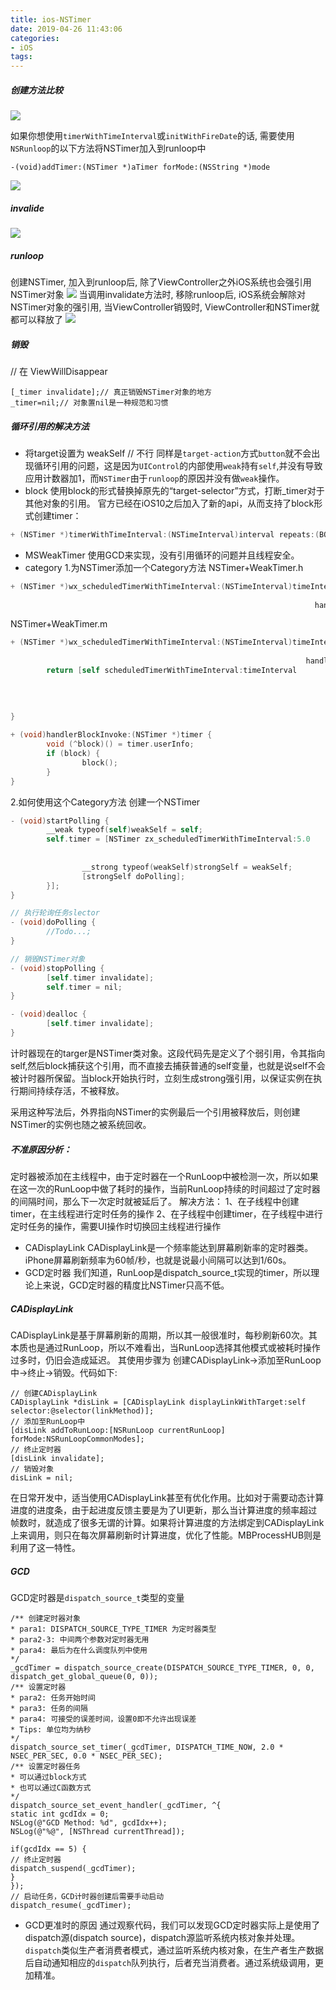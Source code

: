 ```yaml
---
title: ios-NSTimer
date: 2019-04-26 11:43:06
categories:
- iOS
tags:
---
```


##### 创建方法比较



![](http://ww3.sinaimg.cn/large/006tNc79ly1g5t7fymz9aj30sg0lcmxv.jpg)

如果你想使用`timerWithTimeInterval`或`initWithFireDate`的话, 需要使用`NSRunloop`的以下方法将NSTimer加入到runloop中

```
-(void)addTimer:(NSTimer *)aTimer forMode:(NSString *)mode
```



![](http://ww3.sinaimg.cn/large/006tNc79ly1g5t7fyjah8j30sg0lcwfn.jpg)

##### invalide

![](http://ww4.sinaimg.cn/large/006tNc79ly1g5t7fyfctoj30sg0lcjs1.jpg)

##### runloop

创建NSTimer, 加入到runloop后, 除了ViewController之外iOS系统也会强引用NSTimer对象
![](http://ww4.sinaimg.cn/large/006tNc79ly1g5t7fybgnkj30sg0lc75m.jpg)
当调用invalidate方法时, 移除runloop后, iOS系统会解除对NSTimer对象的强引用, 当ViewController销毁时, ViewController和NSTimer就都可以释放了
![](http://ww4.sinaimg.cn/large/006tNc79ly1g5t7fy7iubj30sg0lcmyd.jpg)

##### 销毁

// 在 ViewWillDisappear

```
[_timer invalidate];// 真正销毁NSTimer对象的地方
_timer=nil;// 对象置nil是一种规范和习惯
```



##### 循环引用的解决方法

- 将target设置为 weakSelf // 不行
  同样是`target-action`方式`button`就不会出现循环引用的问题，这是因为`UIControl`的内部使用`weak`持有`self`,并没有导致应用计数器加1，而`NSTimer`由于`runloop`的原因并没有做`weak`操作。
- block
  使用block的形式替换掉原先的“target-selector”方式，打断_timer对于其他对象的引用。
  官方已经在iOS10之后加入了新的api，从而支持了block形式创建timer：

```objective-c
+ (NSTimer *)timerWithTimeInterval:(NSTimeInterval)interval repeats:(BOOL)repeats block:(void (^)(NSTimer *timer))block
```

- MSWeakTimer
  使用GCD来实现，没有引用循环的问题并且线程安全。
- category
  1.为NSTimer添加一个Category方法
  NSTimer+WeakTimer.h

```objective-c
+ (NSTimer *)wx_scheduledTimerWithTimeInterval:(NSTimeInterval)timeInterval
																			 repeats:(BOOL)repeats
																	handlerBlock:(void(^)())handler;
```

NSTimer+WeakTimer.m

```objective-c
+ (NSTimer *)wx_scheduledTimerWithTimeInterval:(NSTimeInterval)timeInterval
																			 repeats:(BOOL)repeats
																  handlerBlock:(void(^)())handler {
		return [self scheduledTimerWithTimeInterval:timeInterval
																				 target:self
																			 selector:@selector(handlerBlockInvoke:)
																			 userInfo:[handler copy]
																				repeats:repeats];
}

+ (void)handlerBlockInvoke:(NSTimer *)timer {
		void (^block)() = timer.userInfo;
		if (block) {
				block();
		}
}
```

2.如何使用这个Category方法
创建一个NSTimer

```objective-c
- (void)startPolling {
		__weak typeof(self)weakSelf = self;
		self.timer = [NSTimer zx_scheduledTimerWithTimeInterval:5.0 
                  																	repeats:YES 
                  														 handlerBlock:^void(void){
				__strong typeof(weakSelf)strongSelf = weakSelf;
				[strongSelf doPolling];
		}];
}

// 执行轮询任务slector
- (void)doPolling {
		//Todo...;
}

// 销毁NSTimer对象
- (void)stopPolling {
		[self.timer invalidate];
		self.timer = nil;
}

- (void)dealloc {
		[self.timer invalidate];
}
```

计时器现在的targer是NSTimer类对象。这段代码先是定义了个弱引用，令其指向self,然后block捕获这个引用，而不直接去捕获普通的self变量，也就是说self不会被计时器所保留。当block开始执行时，立刻生成strong强引用，以保证实例在执行期间持续存活，不被释放。

采用这种写法后，外界指向NSTimer的实例最后一个引用被释放后，则创建NSTimer的实例也随之被系统回收。

##### 不准原因分析：

定时器被添加在主线程中，由于定时器在一个RunLoop中被检测一次，所以如果在这一次的RunLoop中做了耗时的操作，当前RunLoop持续的时间超过了定时器的间隔时间，那么下一次定时就被延后了。
解决方法：
1、在子线程中创建timer，在主线程进行定时任务的操作
2、在子线程中创建timer，在子线程中进行定时任务的操作，需要UI操作时切换回主线程进行操作

- CADisplayLink
  CADisplayLink是一个频率能达到屏幕刷新率的定时器类。iPhone屏幕刷新频率为60帧/秒，也就是说最小间隔可以达到1/60s。
- GCD定时器
  我们知道，RunLoop是dispatch_source_t实现的timer，所以理论上来说，GCD定时器的精度比NSTimer只高不低。

##### CADisplayLink

CADisplayLink是基于屏幕刷新的周期，所以其一般很准时，每秒刷新60次。其本质也是通过RunLoop，所以不难看出，当RunLoop选择其他模式或被耗时操作过多时，仍旧会造成延迟。
其使用步骤为 创建CADisplayLink->添加至RunLoop中->终止->销毁。代码如下:

```
// 创建CADisplayLink
CADisplayLink *disLink = [CADisplayLink displayLinkWithTarget:self selector:@selector(linkMethod)];
// 添加至RunLoop中
[disLink addToRunLoop:[NSRunLoop currentRunLoop] forMode:NSRunLoopCommonModes];
// 终止定时器
[disLink invalidate];
// 销毁对象
disLink = nil;
```

在日常开发中，适当使用CADisplayLink甚至有优化作用。比如对于需要动态计算进度的进度条，由于起进度反馈主要是为了UI更新，那么当计算进度的频率超过帧数时，就造成了很多无谓的计算。如果将计算进度的方法绑定到CADisplayLink上来调用，则只在每次屏幕刷新时计算进度，优化了性能。MBProcessHUB则是利用了这一特性。

##### GCD

GCD定时器是`dispatch_source_t`类型的变量

```
/** 创建定时器对象
* para1: DISPATCH_SOURCE_TYPE_TIMER 为定时器类型
* para2-3: 中间两个参数对定时器无用
* para4: 最后为在什么调度队列中使用
*/
_gcdTimer = dispatch_source_create(DISPATCH_SOURCE_TYPE_TIMER, 0, 0, dispatch_get_global_queue(0, 0));
/** 设置定时器
* para2: 任务开始时间
* para3: 任务的间隔
* para4: 可接受的误差时间，设置0即不允许出现误差
* Tips: 单位均为纳秒
*/
dispatch_source_set_timer(_gcdTimer, DISPATCH_TIME_NOW, 2.0 * NSEC_PER_SEC, 0.0 * NSEC_PER_SEC);
/** 设置定时器任务
* 可以通过block方式
* 也可以通过C函数方式
*/
dispatch_source_set_event_handler(_gcdTimer, ^{
static int gcdIdx = 0;
NSLog(@"GCD Method: %d", gcdIdx++);
NSLog(@"%@", [NSThread currentThread]);

if(gcdIdx == 5) {
// 终止定时器
dispatch_suspend(_gcdTimer);
}
});
// 启动任务，GCD计时器创建后需要手动启动
dispatch_resume(_gcdTimer);
```

- GCD更准时的原因
  通过观察代码，我们可以发现GCD定时器实际上是使用了dispatch源(dispatch source)，dispatch源监听系统内核对象并处理。`dispatch`类似生产者消费者模式，通过监听系统内核对象，在生产者生产数据后自动通知相应的`dispatch`队列执行，后者充当消费者。通过系统级调用，更加精准。

